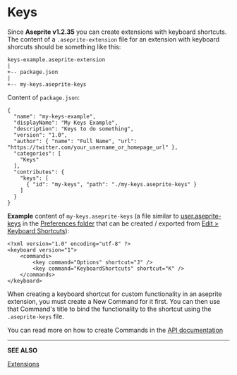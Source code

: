 # Keys

Since **Aseprite v1.2.35** you can create extensions with keyboard
shortcuts.  The content of a `.aseprite-extension` file for an
extension with keyboard shorcuts should be something like this:

```
keys-example.aseprite-extension
|
+-- package.json
|
+-- my-keys.aseprite-keys
```

Content of `package.json`:

```
{
  "name": "my-keys-example",
  "displayName": "My Keys Example",
  "description": "Keys to do something",
  "version": "1.0",
  "author": { "name": "Full Name", "url": "https://twitter.com/your_username_or_homepage_url" },
  "categories": [
    "Keys"
  ],
  "contributes": {
    "keys": [
      { "id": "my-keys", "path": "./my-keys.aseprite-keys" }
    ]
  }
}
```

**Example** content of `my-keys.aseprite-keys` (a file similar to
[user.aseprite-keys](https://www.aseprite.org/docs/files/#useraseprite-keys)
in the [Preferences folder](https://www.aseprite.org/docs/preferences/) that
can be created / exported from [Edit > Keyboard Shortcuts](keyboard-shortcuts.md)):

```
<?xml version="1.0" encoding="utf-8" ?>
<keyboard version="1">
    <commands>
        <key command="Options" shortcut="J" />
        <key command="KeyboardShortcuts" shortcut="K" />
    </commands>
</keyboard>
```
When creating a keyboard shortcut for custom functionality in an 
aseprite extension, you must create a New Command for it first.
You can then use that Command's title to bind the functionality 
to the shortcut using the `.aseprite-keys` file.

You can read more on how to create Commands in the [API documentation](https://www.aseprite.org/api/plugin#pluginnewcommand)

---

**SEE ALSO**

[Extensions](extensions.md)
